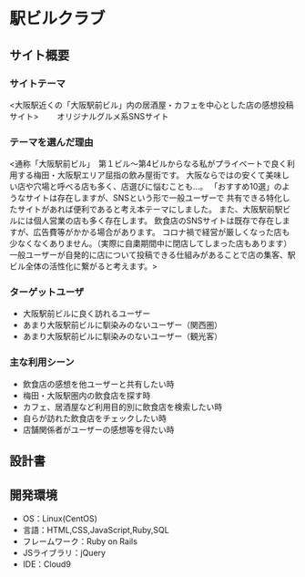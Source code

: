 # 駅ビルクラブ

## サイト概要
### サイトテーマ
<大阪駅近くの「大阪駅前ビル」内の居酒屋・カフェを中心とした店の感想投稿サイト>
　　オリジナルグルメ系SNSサイト

### テーマを選んだ理由
<通称「大阪駅前ビル」　第１ビル〜第4ビルからなる私がプライベートで良く利用する梅田・大阪駅エリア屈指の飲み屋街です。
大阪ならではの安くて美味しい店や穴場と呼べる店も多く、店選びに悩むことも…。
「おすすめ10選」のようなサイトは存在しますが、SNSという形で一般ユーザーで
共有できる特化したサイトがあれば便利であると考え本テーマにしました。
また、大阪駅前駅ビルには個人営業の店も多く存在します。
飲食店のSNSサイトは既存で存在しますが、広告費等がかかる場合があります。
コロナ禍で経営が厳しくなった店も少なくなくありません。（実際に自粛期間中に閉店してしまった店もあります）
一般ユーザーが自発的に店について投稿できる仕組みがあることで店の集客、駅ビル全体の活性化に繋がると考えます。>

### ターゲットユーザ
* 大阪駅前ビルに良く訪れるユーザー
* あまり大阪駅前ビルに馴染みのないユーザー（関西圏）
* あまり大阪駅前ビルに馴染みのないユーザー（観光客）

### 主な利用シーン
* 飲食店の感想を他ユーザーと共有したい時
* 梅田・大阪駅圏内の飲食店を探す時
* カフェ、居酒屋など利用目的別に飲食店を検索したい時
* 自らが訪れた飲食店をチェックしたい時
* 店舗関係者がユーザーの感想等を得たい時


## 設計書


## 開発環境
- OS：Linux(CentOS)
- 言語：HTML,CSS,JavaScript,Ruby,SQL
- フレームワーク：Ruby on Rails
- JSライブラリ：jQuery
- IDE：Cloud9

